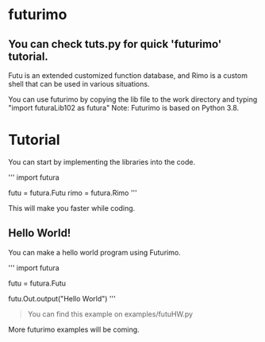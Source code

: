 # futurimo
## You can check tuts.py for quick 'futurimo' tutorial.

Futu is an extended customized function database, and Rimo is a custom shell that can be used in various situations.

You can use futurimo by copying the lib file to the work directory and typing "import futuraLib102 as futura"
Note: Futurimo is based on Python 3.8.

# Tutorial

You can start by implementing the libraries into the code.

'''
import futura

futu = futura.Futu
rimo = futura.Rimo
'''

This will make you faster while coding.

## Hello World!

You can make a hello world program using Futurimo.

'''
import futura

futu = futura.Futu

futu.Out.output("Hello World")
'''
> You can find this example on examples/futuHW.py

More futurimo examples will be coming.
